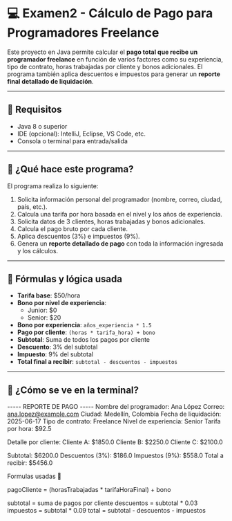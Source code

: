 # 💻 Examen2 - Cálculo de Pago para Programadores Freelance

Este proyecto en Java permite calcular el **pago total que recibe un programador freelance** en función de varios factores como su experiencia, tipo de contrato, horas trabajadas por cliente y bonos adicionales. El programa también aplica descuentos e impuestos para generar un **reporte final detallado de liquidación**.

---

## 📌 Requisitos

- Java 8 o superior
- IDE (opcional): IntelliJ, Eclipse, VS Code, etc.
- Consola o terminal para entrada/salida

---

## 🧠 ¿Qué hace este programa?

El programa realiza lo siguiente:

1. Solicita información personal del programador (nombre, correo, ciudad, país, etc.).
2. Calcula una tarifa por hora basada en el nivel y los años de experiencia.
3. Solicita datos de 3 clientes, horas trabajadas y bonos adicionales.
4. Calcula el pago bruto por cada cliente.
5. Aplica descuentos (3%) e impuestos (9%).
6. Genera un **reporte detallado de pago** con toda la información ingresada y los cálculos.

---

## 🔢 Fórmulas y lógica usada

- **Tarifa base**: $50/hora
- **Bono por nivel de experiencia**:
  - Junior: $0
  - Senior: $20
- **Bono por experiencia**: `años_experiencia * 1.5`
- **Pago por cliente**: `(horas * tarifa_hora) + bono`
- **Subtotal**: Suma de todos los pagos por cliente
- **Descuento**: 3% del subtotal
- **Impuesto**: 9% del subtotal
- **Total final a recibir**: `subtotal - descuentos - impuestos`

---

## 🏁 ¿Cómo se ve en la terminal?

----- REPORTE DE PAGO -----
Nombre del programador: Ana López
Correo: ana.lopez@example.com
Ciudad: Medellín, Colombia
Fecha de liquidación: 2025-06-17
Tipo de contrato: Freelance
Nivel de experiencia: Senior
Tarifa por hora: $92.5

Detalle por cliente:
Cliente A: $1850.0
Cliente B: $2250.0
Cliente C: $2100.0

Subtotal: $6200.0
Descuentos (3%): $186.0
Impuestos (9%): $558.0
Total a recibir: $5456.0

Formulas usadas 🧠

pagoCliente = (horasTrabajadas * tarifaHoraFinal) + bono

subtotal = suma de pagos por cliente
descuentos = subtotal * 0.03
impuestos = subtotal * 0.09
total = subtotal - descuentos - impuestos

